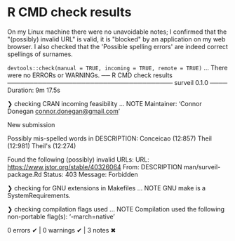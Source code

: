 # R CMD check results

On my Linux machine there were no unavoidable notes; I confirmed that the "(possibly) invalid URL" is valid, it is "blocked" by an application on my web browser. I also checked that the 'Possible spelling errors' are indeed correct spellings of surnames.

`devtools::check(manual = TRUE, incoming = TRUE, remote = TRUE)`
...
There were no ERRORs or WARNINGs.
── R CMD check results ────────────────────────────────────── surveil 0.1.0 ────
Duration: 9m 17.5s

❯ checking CRAN incoming feasibility ... NOTE
  Maintainer: ‘Connor Donegan <connor.donegan@gmail.com>’
  
  New submission
  
  Possibly mis-spelled words in DESCRIPTION:
    Conceicao (12:857)
    Theil (12:981)
    Theil's (12:274)
  
  Found the following (possibly) invalid URLs:
    URL: https://www.jstor.org/stable/40326064
      From: DESCRIPTION
            man/surveil-package.Rd
      Status: 403
      Message: Forbidden

❯ checking for GNU extensions in Makefiles ... NOTE
  GNU make is a SystemRequirements.

❯ checking compilation flags used ... NOTE
  Compilation used the following non-portable flag(s):
    ‘-march=native’

0 errors ✔ | 0 warnings ✔ | 3 notes ✖
